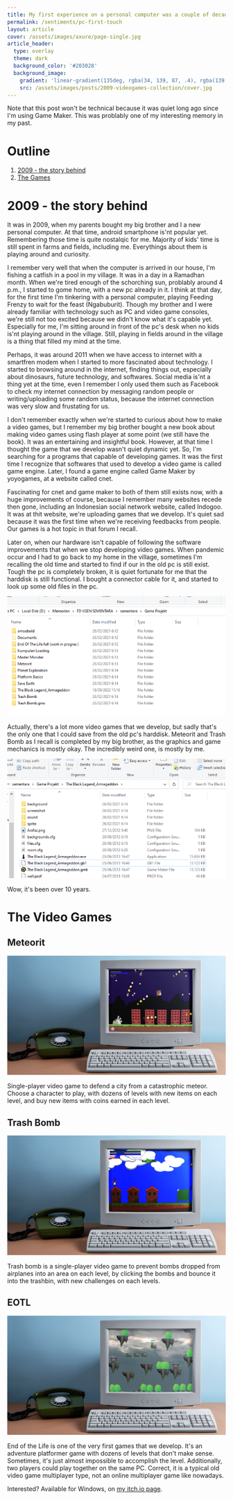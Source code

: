 ```yaml
---
title: My first experience on a personal computer was a couple of decades ago
permalink: /sentiments/pc-first-touch
layout: article
cover: /assets/images/axure/page-single.jpg
article_header:
  type: overlay
  theme: dark
  background_color: '#203028'
  background_image:
    gradient: 'linear-gradient(135deg, rgba(34, 139, 87, .4), rgba(139, 34, 139, .4))'
    src: /assets/images/posts/2009-videogames-collection/cover.jpg
---
```

Note that this post won't be technical because it was quiet long ago since I'm using Game Maker. This was problably one of my interesting memory in my past.

# Outline
1. <a href="#2009">2009 - the story behind</a>
2. <a href="#the-video-games">The Games</a> <br>

# <span id="2009">2009 - the story behind</span>

It was in 2009, when my parents bought my big brother and I a new personal computer. At that time, android smartphone is'nt popular yet. Remembering those time is quite nostalqic for me. Majority of kids' time is still spent in farms and fields, including me. Everythings about them is playing around and curiosity.

I remember very well that when the computer is arrived in our house, I'm fishing a catfish in a pool in my village. It was in a day in a Ramadhan month. When we're tired enough of the schorching sun, problably around 4 p.m., I started to gome home, with a new pc already in it. I think at that day, for the first time I'm tinkering with a personal computer, playing Feeding Frenzy to wait for the feast (Ngabuburit). Though my brother and I were already familiar with technology such as PC and video game consoles, we're still not too excited because we didn't know what it's capable yet. Especially for me, I'm sitting around in front of the pc's desk when no kids is'nt playing around in the village. Still, playing in fields around in the village is a thing that filled my mind at the time.

Perhaps, it was around 2011 when we have access to internet with a smartfren modem when I started to more fascinated about technology. I started to browsing around in the internet, finding things out, especially about dinosaurs, future technology, and softwares. Social media is'nt a thing yet at the time, even I remember I only used them such as Facebook to check my internet connection by messaging random people or writing/uploading some random status, because the internet connection was very slow and frustating for us.

I don't remember exactly when we're started to curious about how to make a video games, but I remember my big brother bought a new book about making video games using flash player at some point (we still have the book). It was an entertaining and insightful book. However, at that time I thought the game that we develop wasn't quiet dynamic yet. So, I'm searching for a programs that capable of developing games. It was the first time I recognize that softwares that used to develop a video game is called game engine. Later, I found a game engine called Game Maker by yoyogames, at a website called cnet.

Fascinating for cnet and game maker to both of them still exists now, with a huge improvements of course, because I remember many websites recede then gone, including an Indonesian social network website, called Indogoo. It was at thit website, we're uploading games that we develop. It's quiet sad because it was the first time when we're receiving feedbacks from people. Our games is a hot topic in that forum I recall.

Later on, when our hardware isn't capable of following the software improvements that when we stop developing video games. When pandemic occur and I had to go back to my home in the village, sometimes I'm recalling the old time and started to find if our in the old pc is still exist. Tough the pc is completely broken, it is quiet fortunate for me that the harddisk is still functional. I bought a connector cable for it, and started to look up some old files in the pc.

![Screenshoot of old folder, containt some video game that I could save](/assets/images/posts/2009-videogames-collection/1.png)

Actually, there's a lot more video games that we develop, but sadly that's the only one that I could save from the old pc's harddisk. Meteorit and Trash Bomb as I recall is completed by my big brother, as the graphics and game mechanics is mostly okay. The incredibly weird one, is mostly by me.

![Screenshoot of old folder, over 10 years, containt developed video game files](/assets/images/posts/2009-videogames-collection/2.png)

Wow, it's been over 10 years.

# <span id="the-video-games">The Video Games</span>
## Meteorit

![Screenshoot of old folder, over 10 years, containt developed video game files](/assets/images/posts/2009-videogames-collection/4.png)

Single-player video game to defend a city from a catastrophic meteor. Choose a character to play, with dozens of levels with new items on each level, and buy new items with coins earned in each level.

## Trash Bomb

![Screenshoot of old folder, over 10 years, containt developed video game files](/assets/images/posts/2009-videogames-collection/5.png)

Trash bomb is a single-player video game to prevent bombs dropped from airplanes into an area on each level, by clicking the bombs and bounce it into the trashbin, with new challenges on each levels.

## EOTL

![Screenshoot of old folder, over 10 years, containt developed video game files](/assets/images/posts/2009-videogames-collection/3.png)

End of the Life is one of the very first games that we develop. It's an adventure platformer game with dozens of levels that don't make sense. Sometimes, it's just almost impossible to accomplish the level. Additionally, two players could play together on the same PC. Correct, it is a typical old video game multiplayer type, not an online multiplayer game like nowadays.

Interested? Available for Windows, on [my itch.io page](https://alviansmaulana.itch.io/eotl).